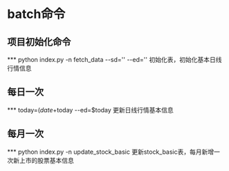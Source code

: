 # batch命令

## 项目初始化命令
*** python index.py -n fetch_data --sd='' --ed=''
    初始化表，初始化基本日线行情信息


## 每日一次
*** today=$(date +%Y%m%d) && python index.py -n fetch_data --sd=$today --ed=$today
    更新日线行情基本信息



## 每月一次
*** python index.py -n update_stock_basic
    更新stock_basic表，每月新增一次新上市的股票基本信息